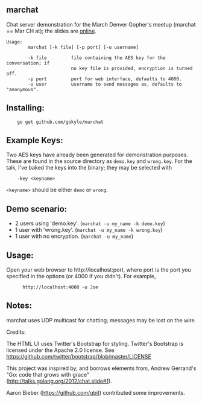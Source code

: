 ## marchat

Chat server demonstration for the March Denver Gopher's meetup (marchat == Mar CH at); the slides are [online](http://talks.golang.org/denver.gophers/March28.slide).

```
Usage:
        marchat [-k file] [-p port] [-u username]
        
        -k file         file containing the AES key for the conversation; if
                        no key file is provided, encryption is turned off.
        -p port         port for web interface, defaults to 4000.
        -u user         username to send messages as, defaults to "anonymous".
```

## Installing:

        go get github.com/gokyle/marchat


## Example Keys:

Two AES keys have already been generated for demonstration purposes. These
are found in the source directory as `demo.key` and `wrong.key`. For the
talk, I've baked the keys into the binary; they may be selected with

        -key <keyname>

`<keyname>` should be either `demo` or `wrong`.


## Demo scenario:

* 2 users using 'demo.key'. (`marchat -u my_name -k demo.key`)
* 1 user with 'wrong.key'. (`marchat -u my_name -k wrong.key`)
* 1 user with no encryption. (`marchat -u my_name`)


## Usage:

Open your web browser to http://localhost:port, where port is the port you
specified in the options (or 4000 if you didn't). For example,

          http://localhost:4000 -u Joe


## Notes:

marchat uses UDP multicast for chatting; messages may be lost on the wire.


Credits:

The HTML UI uses Twitter's Bootstrap for styling. Twitter's Bootstrap is
licensed under the Apache 2.0 license. See
https://github.com/twitter/bootstrap/blob/master/LICENSE

This project was inspired by, and borrows elements from, Andrew Gerrand's
"Go: code that grows with grace" (http://talks.golang.org/2012/chat.slide#1).

Aaron Bieber (https://github.com/qbit) contributed some improvements.
